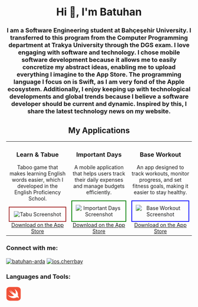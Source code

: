 <h1 align="center">Hi 👋, I'm Batuhan</h1>
<h3 align="center">I am a Software Engineering student at Bahçeşehir University. I transferred to this program from the Computer Programming department at Trakya University through the DGS exam. I love engaging with software and technology. 
    I chose mobile software development because it allows me to easily concretize my abstract ideas, enabling me to upload everything I imagine to the App Store. The programming language I focus on is Swift, as I am very fond of the Apple ecosystem. Additionally, I enjoy keeping up with technological developments and global trends because I believe a software developer should be current and dynamic. Inspired by this, I share the latest technology news on my website.</h3>

<div align="center">
    <h2>My Applications</h2>
    <table border="0" cellspacing="20" cellpadding="10">
        <tr>
            <td align="center" valign="top">
                <div class="project">
                    <h3>Learn & Tabue</h3>
                    <p>Taboo game that makes learning English words easier, which I developed in the English Proficiency School.</p>
                    <div style="border: 2px solid brown; padding: 10px;">
                        <img width="150" src="https://www.cherrbay.com/wp-content/uploads/2024/08/tabu1-768x1663.jpg" alt="Tabu Screenshot">
                    </div>
                    <a href="https://apps.apple.com/tr/app/learn-tabue/id6479695033?l=tr" target="_blank">Download on the App Store</a>
                </div>
            </td>
            <td align="center" valign="top">
                <div class="project">
                    <h3>Important Days </h3>
                    <p>A mobile application that helps users track their daily expenses and manage budgets efficiently.</p>
                    <div style="border: 2px solid green; padding: 10px;">
                        <img width="150" src="https://www.cherrbay.com/wp-content/uploads/2024/08/important-days-1-768x1662.png" alt="Important Days Screenshot">
                    </div>
                     <a href="https://apps.apple.com/tr/app/important-days/id6615084298?l=tr" target="_blank">Download on the App Store</a>
                </div>
            </td>
            <td align="center" valign="top">
                <div class="project">
                    <h3>Base Workout</h3>
                    <p>An app designed to track workouts, monitor progress, and set fitness goals, making it easier to stay healthy.</p>
                    <div style="border: 2px solid blue; padding: 10px;">
                        <img width="150" src="https://www.cherrbay.com/wp-content/uploads/2024/12/base-workout-768x1669.png" alt="Base Workout Screenshot">
                    </div>
                    <a href="https://apps.apple.com/tr/app/base-workout/id6738424569?l=tr" target="_blank">Download on the App Store</a>
                </div>
            </td>
        </tr>
    </table>
</div>







   
<h3 align="left">Connect with me:</h3>
<p align="left">
<a href="https://linkedin.com/in/batuhan-arda" target="blank"><img align="center" src="https://raw.githubusercontent.com/rahuldkjain/github-profile-readme-generator/master/src/images/icons/Social/linked-in-alt.svg" alt="batuhan-arda" height="30" width="40" /></a>
<a href="https://www.instagram.com/batuuhanard/" target="blank"><img align="center" src="https://raw.githubusercontent.com/rahuldkjain/github-profile-readme-generator/master/src/images/icons/Social/instagram.svg" alt="ios.cherrbay" height="30" width="40" /></a>
</p>

<h3 align="left">Languages and Tools:</h3>
<p align="left">
  <a href="https://developer.apple.com/swift/" target="_blank" rel="noreferrer">
    <img src="https://raw.githubusercontent.com/devicons/devicon/master/icons/swift/swift-original.svg" alt="swift" width="40" height="40"/>
  </a>
</p>

